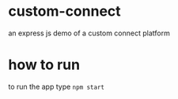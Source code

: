 # custom-connect
an express js demo of a custom connect platform

# how to run
to run the app type `npm start`
